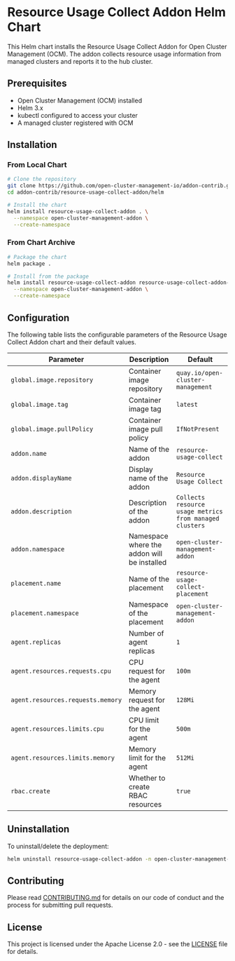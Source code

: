 # Resource Usage Collect Addon Helm Chart

This Helm chart installs the Resource Usage Collect Addon for Open Cluster Management (OCM). The addon collects resource usage information from managed clusters and reports it to the hub cluster.

## Prerequisites

- Open Cluster Management (OCM) installed
- Helm 3.x
- kubectl configured to access your cluster
- A managed cluster registered with OCM

## Installation

### From Local Chart

```bash
# Clone the repository
git clone https://github.com/open-cluster-management-io/addon-contrib.git
cd addon-contrib/resource-usage-collect-addon/helm

# Install the chart
helm install resource-usage-collect-addon . \
  --namespace open-cluster-management-addon \
  --create-namespace
```

### From Chart Archive

```bash
# Package the chart
helm package .

# Install from the package
helm install resource-usage-collect-addon resource-usage-collect-addon-0.1.0.tgz \
  --namespace open-cluster-management-addon \
  --create-namespace
```

## Configuration

The following table lists the configurable parameters of the Resource Usage Collect Addon chart and their default values.

| Parameter | Description | Default |
|-----------|-------------|---------|
| `global.image.repository` | Container image repository | `quay.io/open-cluster-management` |
| `global.image.tag` | Container image tag | `latest` |
| `global.image.pullPolicy` | Container image pull policy | `IfNotPresent` |
| `addon.name` | Name of the addon | `resource-usage-collect` |
| `addon.displayName` | Display name of the addon | `Resource Usage Collect` |
| `addon.description` | Description of the addon | `Collects resource usage metrics from managed clusters` |
| `addon.namespace` | Namespace where the addon will be installed | `open-cluster-management-addon` |
| `placement.name` | Name of the placement | `resource-usage-collect-placement` |
| `placement.namespace` | Namespace of the placement | `open-cluster-management-addon` |
| `agent.replicas` | Number of agent replicas | `1` |
| `agent.resources.requests.cpu` | CPU request for the agent | `100m` |
| `agent.resources.requests.memory` | Memory request for the agent | `128Mi` |
| `agent.resources.limits.cpu` | CPU limit for the agent | `500m` |
| `agent.resources.limits.memory` | Memory limit for the agent | `512Mi` |
| `rbac.create` | Whether to create RBAC resources | `true` |

## Uninstallation

To uninstall/delete the deployment:

```bash
helm uninstall resource-usage-collect-addon -n open-cluster-management-addon
```

## Contributing

Please read [CONTRIBUTING.md](CONTRIBUTING.md) for details on our code of conduct and the process for submitting pull requests.

## License

This project is licensed under the Apache License 2.0 - see the [LICENSE](LICENSE) file for details. 